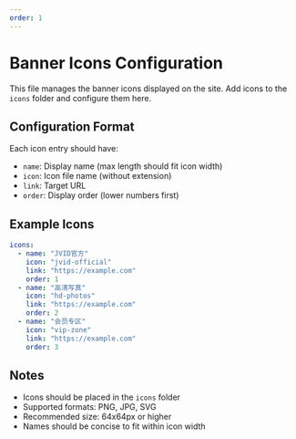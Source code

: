 ```yaml
---
order: 1
---
```


# Banner Icons Configuration

This file manages the banner icons displayed on the site. Add icons to the `icons` folder and configure them here.

## Configuration Format

Each icon entry should have:
- `name`: Display name (max length should fit icon width)
- `icon`: Icon file name (without extension)
- `link`: Target URL
- `order`: Display order (lower numbers first)

## Example Icons

```yaml
icons:
  - name: "JVID官方"
    icon: "jvid-official"
    link: "https://example.com"
    order: 1
  - name: "高清写真"
    icon: "hd-photos"
    link: "https://example.com"
    order: 2
  - name: "会员专区"
    icon: "vip-zone"
    link: "https://example.com"
    order: 3
```

## Notes

- Icons should be placed in the `icons` folder
- Supported formats: PNG, JPG, SVG
- Recommended size: 64x64px or higher
- Names should be concise to fit within icon width
